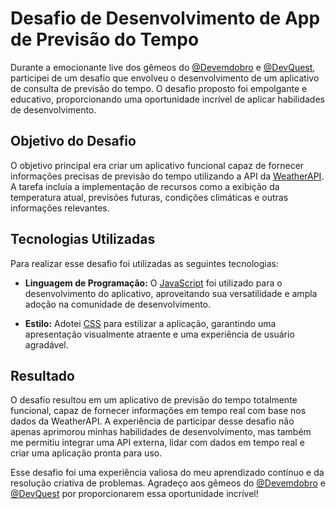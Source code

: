 # Desafio de Desenvolvimento de App de Previsão do Tempo

Durante a emocionante live dos gêmeos do [@Devemdobro](https://www.instagram.com/devemdobro/) e [@DevQuest](https://www.instagram.com/devquest/), participei de um desafio que envolveu o desenvolvimento de um aplicativo de consulta de previsão do tempo. O desafio proposto foi empolgante e educativo, proporcionando uma oportunidade incrível de aplicar habilidades de desenvolvimento.

## Objetivo do Desafio

O objetivo principal era criar um aplicativo funcional capaz de fornecer informações precisas de previsão do tempo utilizando a API da [WeatherAPI](https://www.weatherapi.com/). A tarefa incluía a implementação de recursos como a exibição da temperatura atual, previsões futuras, condições climáticas e outras informações relevantes.

## Tecnologias Utilizadas

Para realizar esse desafio foi utilizadas as seguintes tecnologias:

- **Linguagem de Programação:** O [JavaScript](https://developer.mozilla.org/pt-BR/docs/Web/JavaScript) foi utilizado para o desenvolvimento do aplicativo, aproveitando sua versatilidade e ampla adoção na comunidade de desenvolvimento.

- **Estilo:** Adotei [CSS](https://developer.mozilla.org/pt-BR/docs/Web/CSS) para estilizar a aplicação, garantindo uma apresentação visualmente atraente e uma experiência de usuário agradável.

## Resultado

O desafio resultou em um aplicativo de previsão do tempo totalmente funcional, capaz de fornecer informações em tempo real com base nos dados da WeatherAPI. A experiência de participar desse desafio não apenas aprimorou minhas habilidades de desenvolvimento, mas também me permitiu integrar uma API externa, lidar com dados em tempo real e criar uma aplicação pronta para uso.

Esse desafio foi uma experiência valiosa do meu aprendizado contínuo e da resolução criativa de problemas. Agradeço aos gêmeos do [@Devemdobro](https://www.instagram.com/devemdobro/) e [@DevQuest](https://www.instagram.com/devquest/) por proporcionarem essa oportunidade incrível!
